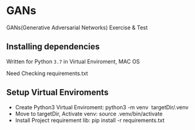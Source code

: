 # GANs
GANs(Generative Adversarial Networks) Exercise & Test

## Installing dependencies

Written for Python `3.7` in Virtual Enviroment, MAC OS

Need Checking requirements.txt

## Setup Virtual Enviroments
  - Create Python3 Virtual Enviroment: python3 -m venv  targetDir/.venv
  - Move to targetDir, Activate venv: source .venv/bin/activate
  - Install Project requirement lib: pip install -r requirements.txt
